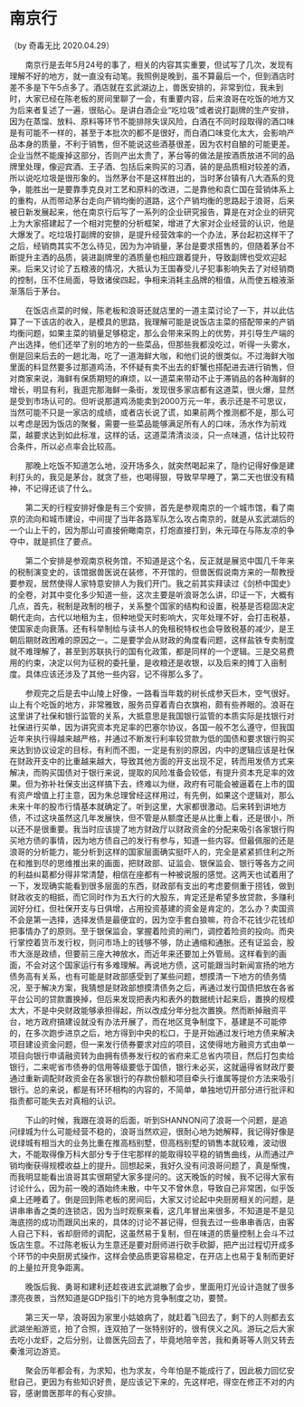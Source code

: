 # 南京行
（by 奇毒无比 2020.04.29）

&emsp;&emsp;南京行是去年5月24号的事了，相关的内容其实重要，但试写了几次，发现有理解不好的地方，就一直没有动笔。我照例是晚到，虽不算最后一个，但到酒店时差不多是下午5点多了。酒店就在玄武湖边上，兽医安排的，非常到位，我未到时，大家已经在陈老板的房间里聊了一会，有重要内容，后来浪哥在吃饭的地方又为后来者复述了一遍，很贴心。是讲白酒企业“吃垃圾”或者说打副牌的生产安排，因为在蒸馏、放料、原料等环节不能排除失误风险，白酒在不同时段取得的酒口味是有可能不一样的，甚至于本批次的都不是很好，而白酒口味变化太大，会影响产品本身的质量，不利于销售，但不能说这些酒基很差，因为农村自酿的可能更差。企业当然不能废掉这部分，否则产出太贵了，茅台等的做法是按酒质放进不同的品牌里处理，像迎宾酒、王子酒、包括后来购买的习酒，装的是品质相对较差的酒，所以说吃垃圾是很形象的。当然茅台不是这样胜出的，当时茅台镇有八大酒系的竞争，能胜出一是要靠季克良对工艺和原料的改进，二是靠他和袁仁国在营销体系上的重构，从而带动茅台走向产销均衡的道路，这个产销均衡的思路起于浪哥，后来被日新发展起来，他在南京行后写了一系列的企业研究报告，算是在对企业的研究上为大家搭建起了一个相对完整的分析框架，增进了大家对企业经营的认识，他是大爆发了。吃垃圾打副牌的安排，是提升经营效率的一个办法，茅台起初这样干了之后，经销商其实不怎么待见，因为为冲销量，茅台是要求搭售的，但随着茅台不断提升主酒的品质，装进副牌里的酒质量也相应跟着提升，导致副牌也受欢迎起来。后来又讨论了五粮液的情况，大抵认为王国春受儿子犯事影响失去了对经销商的控制，压不住局面，导致诸侯四起，争相来消耗主品牌的租值，从而使五粮液渐渐落后于茅台。
 
&emsp;&emsp;在饭店点菜的时候，陈老板和浪哥还就店里的一道主菜讨论了一下，并以此估算了一下该店的收入，是模具的思路，我理解可能是说饭店主菜的搭配带来的产销均衡问题，如果主菜的销量足够稳定，那么会带来采购上的优势，并引导生产端的产出选择，他们还举了别的地方的一些菜品，但那些我都没吃过，听得一头雾水，倒是回来后去的一趟北海，吃了一道海鲜大咖，和他们说的很类似。不过海鲜大咖里面的料显然要多过那道鸡汤，不怀疑有卖不出去的虾蟹也搭配进去进行销售，但对商家来说，海鲜有保质期短的麻烦，以一道菜来带动不止于滞销品的各种海鲜的增长，明显有利，我逛完那海鲜一条街，发现很多家店都有这道菜，很火爆，显然是受到市场认可的。但听说那道鸡汤能卖到2000万元一年，表示还是不可思议，当然可能不只是一家店的成绩，或者店长说了谎，如果前两个推测都不是，那么可以考虑是因为饭店的聚餐，需要一些菜品能够满足所有人的口味，汤水作为前戏菜，越要求达到如此标准，这样的话，这道菜清清淡淡，只一点味道，估计比较符合条件，所以必点率会比较高。
 
&emsp;&emsp;那晚上吃饭不知道怎么地，没开场多久，就突然喝起来了，隐约记得好像是建利打头的，我见是茅台，就贪了些，也喝得狠，导致早早睡了，第二天也很没有精神，不记得还谈了什么。
 
&emsp;&emsp;第二天的行程安排好像是有三个安排，首先是参观南京的一个城市馆，看了南京的流向和城市建设，中间提了当年各路军队怎么攻占南京的，就是从玄武湖后的一个山上干的，因为那山可直接俯瞰南京，打炮直接打到，朱元璋在与陈友凉的争夺中，就是抓住了要点。
 
&emsp;&emsp;第二个安排是参观南京税务馆，不知道是这个名，反正就是展览中国几千年来的税制演变史的，该馆据兽医说在装修，不开馆的，但兽医假说南方来的一帮教授要参观，居然使得人家特意安排人为我们开门。我之前其实拜读过《剑桥中国史》的全卷，对其中变化多少知道一些，这次主要是听浪哥怎么讲，印证一下，大概有几点，首先，税制是政制的根子，关系整个国家的结构和设置，税基是否稳固决定朝代走向，古代以地租为主，但种地受天时影响大，灾年处理不好，会打击税基，使国家走向衰落。还有科举制给与读书人的免租税特权也会导致税基的减少，是王朝后期财政困难的原因之一。二是要学会从财政的角度看问题，这样盐铁专卖制度就不难理解了，甚至到苏联执行的国有化政策，都是同样的一个逻辑。三是交易费用的约束，决定以何为征税的委托量，是收粮还是收银，以及后来的摊丁入亩制度。具体应该还涉及了其他一些内容，记不得那么多了。
 
&emsp;&emsp;参观完之后是去中山陵上好像，一路看当年栽的树长成参天巨木，空气很好。山上有个吃饭的地方，非常雅致，服务员穿着青白衣旗袍，颇有些养眼的。浪哥在这里讲了社保和银行监管的关系，大抵意思是我国银行监管的本质实际是找银行对社保进行买单，因为讲究资本充足率的巴塞尔协议，各国一般不怎么遵守，但我国近年来执行得越来越严格，并通过不断发行利率较贷款为低的国债和要求银行购买来达到协议设定的目标，有利而不图，一定是有别的原因，内中的逻辑应该是社保在财政开支中的比重越来越大，导致其他方面的开支出现不足，转而用发债方式来解决，而购买国债对于银行来说，提取的风险准备会较低，有提升资本充足率的效果。但为弥补社保支出这样搞下去，终难以为继，政府有可能会被逼着在上市的国有资产增值上打主意，因为朱总理曾经这样用过，有先例，如果这个逻辑对，那么未来十年的股市行情基本就确定了。听到这里，大家都很激动。后来转到讲地方债，不过这块虽然这几年发展快，但不管是从额度还是从比重上看，还是很小，所以还不是很重要。我当时应该提了地方财政厅以财政资金的分配来吸引各家银行购买地方债的事情，因为地方债自己的发行有参与，知道一些内容。但最佩服的还是浪哥的分析能力，能分析到这样的国家层面确实挺吓人的，完全是紧紧抓住利之所在和推到尽的思维推出来的画面，把财政部、证监会、银保监会、银行等各方之间的利益纠葛都分得非常清楚，相信在座都有一种被说服的感觉。这两天也试着用了一下，发现确实能看到很多层面的东西，财政部有支出的考虑要侧重于捞钱，做到财政收支的相抵，而它同时作为五大行的大股东，肯定还是希望多放贷款，多赚利润好分红，但社保开支与日俱增，占用投资基建的资金是肯定的，怎么办？卖国资不会是第一选择，选择发债是最便宜的，因为空手套白狼嘛，符合不花钱少花钱却把事情办了的原则。至于银保监会，掌握着险资的闸门，调控着险资的投向。而央行掌控着货币发行权，则问市场上的钱够不够，防止通缩和通胀。还有证监会，股市大涨是政绩，但要前三座大神放水，而近年来还要加上外管局。这样看到的画面，不会对这个国家运行有多难理解。再说地方债，这可能跟当时新闻宣扬的地方债务高有关系，也有可能是财政部感受到了某些问题，想摸清一下地方的债务情况，至于解决方案，我猜想是财政部想摸清债务之后，再通过发行国债把放在各省平台公司的贷款置换掉，但后来发现把表内和表外的数据统计起来后，置换的规模太大，不是中央财政能够承担得起，所以改成分年分批次置换。然而断掉融资平台，地方政府搞建设就没有办法开展了，而在地区竞争制度下，基建是不可能停的，在多次跑步进京之后，地方得到中央的松口，于是开始通过发行地方债来解决项目建设资金问题，但一来发行债券要求对应的项目，这使得地方融资方式由单一项目向银行申请融资转为由拥有债券发行权的省府来汇总省内项目，然后打包卖给银行，二来呢省市债券的信用等级要低于国债，银行未必买，这就逼得省财政厅要通过重新调配财政资金在各家银行的存款份额和项目牵头行谁属等提价方法来吸引银行。总的来说，都是有环环相构的内容的，不简单，单独地切开部分进行批评和指责都可能失去对真相的认识。
 
&emsp;&emsp;下山的时候，我跟在浪哥的后面，听到SHANNON问了浪哥一个问题，是追问绿城为什么可能经营不稳的，浪哥当然欢迎，很耐心地为她解释，我记得好像是说绿城有相当大的业务比重在推高档别墅，但高档别墅的销售本就较难，波动很大，不能取得像万科大部分专于住宅那样的能取得较平稳的销售曲线，从而通过产销均衡获得规模收益上的提升。回想起来，我好久没有问浪哥问题了，真是惭愧，而我明显能看出浪哥其实很期望大家多提问的。这天晚饭的时候，我不记得大家有讨论什么，因为前一晚的酒始终未散，中午又不曾休息，导致自己非常困，似乎饭桌上还睡着了。倒是回到陈老板的房间后，大家又讨论起中央厨房相关的问题，是讲串串香之类的连锁店，因为当时观察来看，这几年冒出来很多，不知道是不是见海底捞的成功而跟风出来的，具体的讨论不甚记得，但我去过一些串串香店，由客人自己下料，省却厨师的调配，这虽然易于复制，但在味道的质量控制上会斗不过饭店生意。不过陈老板认为生意还是要对厨师进行砍手砍脚，把产出过程切开成多个环节的中央厨房式操作，这样会使品质更容易稳定，在开店上也易于复制而更好的上量拉开竞争距离。
 
&emsp;&emsp;晚饭后我、勇哥和建利还趁夜进玄武湖散了会步，里面用灯光设计造就了很多漂亮夜景，当然知道是GDP指引下的地方竞争制度之功，要赞。
 
&emsp;&emsp;第三天一早，浪哥因为家里小姑娘病了，就赶着飞回去了，剩下的人则都去玄武湖坐船游览，拍了合照，连双拍了一张特别好的，很有侠义之风。游玩之后大家去吃小龙虾，之后分别，让兽医先回去了，毕竟地陪辛苦，我和勇哥等人则又转去秦淮河边游览。
 
&emsp;&emsp;聚会历年都会有，为求知，也为求友，今年怕是不能成行了，因此极力回忆安慰自己，更因为有些知识好贵，是应该记下来的，先这样吧，得空在修正不对的内容，感谢兽医那年的有心安排。
